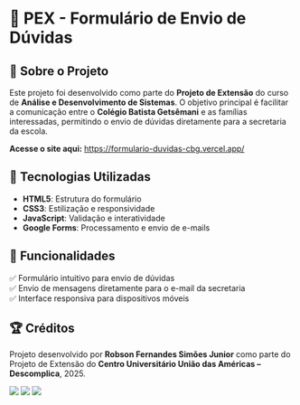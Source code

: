# 📌 PEX - Formulário de Envio de Dúvidas

## 📖 Sobre o Projeto
Este projeto foi desenvolvido como parte do **Projeto de Extensão** do curso de **Análise e Desenvolvimento de Sistemas**. 
O objetivo principal é facilitar a comunicação entre o **Colégio Batista Getsêmani** e as famílias interessadas, permitindo o envio de dúvidas diretamente para a secretaria da escola.

**Acesse o site aqui:** https://formulario-duvidas-cbg.vercel.app/

## 🚀 Tecnologias Utilizadas
- **HTML5**: Estrutura do formulário
- **CSS3**: Estilização e responsividade
- **JavaScript**: Validação e interatividade
- **Google Forms**: Processamento e envio de e-mails

## 🎯 Funcionalidades
✅ Formulário intuitivo para envio de dúvidas  
✅ Envio de mensagens diretamente para o e-mail da secretaria  
✅ Interface responsiva para dispositivos móveis    

## 🏆 Créditos
Projeto desenvolvido por **Robson Fernandes Simões Junior** como parte do Projeto de Extensão do **Centro Universitário União das Américas – Descomplica**, 2025.

<div>
<a href="(https://www.instagram.com/robsonjunnior_/)" target="_blank"><img loading="lazy" src="https://img.shields.io/badge/-Instagram-%23E4405F?style=for-the-badge&logo=instagram&logoColor=white" target="_blank"></a>
<a href = "mailto:robson.junnior22@gmail.com"><img loading="lazy" src="https://img.shields.io/badge/Gmail-D14836?style=for-the-badge&logo=gmail&logoColor=white" target="_blank"></a>
<a href="https://www.linkedin.com/in/robsonjunnior7/" target="_blank"><img loading="lazy" src="https://img.shields.io/badge/-LinkedIn-%230077B5?style=for-the-badge&logo=linkedin&logoColor=white" target="_blank"></a>   
</div>
